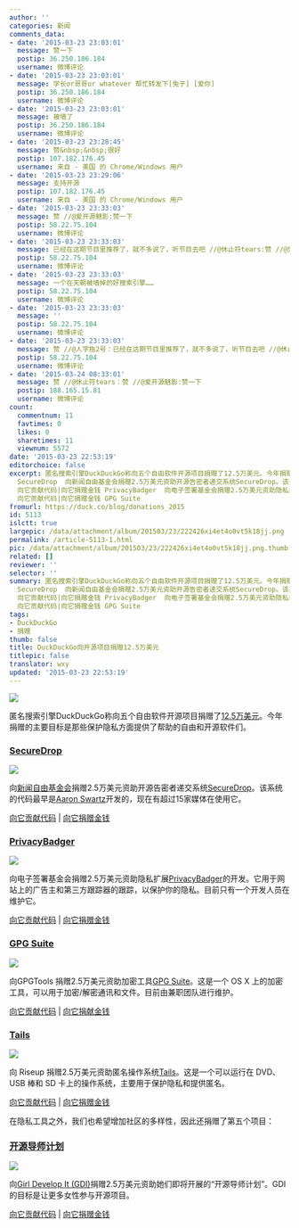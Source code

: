 ```yaml
---
author: ''
categories: 新闻
comments_data:
- date: '2015-03-23 23:03:01'
  message: 赞一下
  postip: 36.250.186.184
  username: 微博评论
- date: '2015-03-23 23:03:01'
  message: 学长or哥哥or whatever 帮忙转发下[兔子] [爱你]
  postip: 36.250.186.184
  username: 微博评论
- date: '2015-03-23 23:03:01'
  message: 被墙了
  postip: 36.250.186.184
  username: 微博评论
- date: '2015-03-23 23:28:45'
  message: 赞&nbsp;&nbsp;很好
  postip: 107.182.176.45
  username: 来自 - 美国 的 Chrome/Windows 用户
- date: '2015-03-23 23:29:06'
  message: 支持开源
  postip: 107.182.176.45
  username: 来自 - 美国 的 Chrome/Windows 用户
- date: '2015-03-23 23:33:03'
  message: 赞 //@爱开源魅影:赞一下
  postip: 58.22.75.104
  username: 微博评论
- date: '2015-03-23 23:33:03'
  message: 已经在这期节目里推荐了，就不多说了，听节目去吧 //@休止符tears:赞 //@爱开源魅影:赞一下
  postip: 58.22.75.104
  username: 微博评论
- date: '2015-03-23 23:33:03'
  message: 一个在天朝被墙掉的好搜索引擎……
  postip: 58.22.75.104
  username: 微博评论
- date: '2015-03-23 23:33:03'
  message: ''
  postip: 58.22.75.104
  username: 微博评论
- date: '2015-03-23 23:33:03'
  message: 赞 //@人字拖2号：已经在这期节目里推荐了，就不多说了，听节目去吧 //@休止符tears:赞 //@爱开源魅影:赞一下
  postip: 58.22.75.104
  username: 微博评论
- date: '2015-03-24 08:33:01'
  message: 赞 //@休止符tears：赞 //@爱开源魅影:赞一下
  postip: 188.165.15.81
  username: 微博评论
count:
  commentnum: 11
  favtimes: 0
  likes: 0
  sharetimes: 11
  viewnum: 5572
date: '2015-03-23 22:53:19'
editorchoice: false
excerpt: 匿名搜索引擎DuckDuckGo称向五个自由软件开源项目捐赠了12.5万美元。今年捐赠的主要目标是那些保护隐私方面提供了帮助的自由和开源软件们。
  SecureDrop  向新闻自由基金会捐赠2.5万美元资助开源告密者递交系统SecureDrop。该系统的代码最早是Aaron Swartz开发的，现在有超过15家媒体在使用它。
  向它贡献代码|向它捐赠金钱 PrivacyBadger  向电子签署基金会捐赠2.5万美元资助隐私扩展PrivacyBadger的开发。它用于网站上的广告主和第三方跟踪器的跟踪，以保护你的隐私。目前只有一个开发人员在维护它。
  向它贡献代码|向它捐赠金钱 GPG Suite
fromurl: https://duck.co/blog/donations_2015
id: 5113
islctt: true
largepic: /data/attachment/album/201503/23/222426xi4et4o0vt5k18jj.png
permalink: /article-5113-1.html
pic: /data/attachment/album/201503/23/222426xi4et4o0vt5k18jj.png.thumb.jpg
related: []
reviewer: ''
selector: ''
summary: 匿名搜索引擎DuckDuckGo称向五个自由软件开源项目捐赠了12.5万美元。今年捐赠的主要目标是那些保护隐私方面提供了帮助的自由和开源软件们。
  SecureDrop  向新闻自由基金会捐赠2.5万美元资助开源告密者递交系统SecureDrop。该系统的代码最早是Aaron Swartz开发的，现在有超过15家媒体在使用它。
  向它贡献代码|向它捐赠金钱 PrivacyBadger  向电子签署基金会捐赠2.5万美元资助隐私扩展PrivacyBadger的开发。它用于网站上的广告主和第三方跟踪器的跟踪，以保护你的隐私。目前只有一个开发人员在维护它。
  向它贡献代码|向它捐赠金钱 GPG Suite
tags:
- DuckDuckGo
- 捐赠
thumb: false
title: DuckDuckGo向开源项目捐赠12.5万美元
titlepic: false
translator: wxy
updated: '2015-03-23 22:53:19'
---
```


![](/data/attachment/album/201503/23/222426xi4et4o0vt5k18jj.png)


匿名搜索引擎DuckDuckGo称向五个自由软件开源项目捐赠了[12.5万美元](https://duck.co/blog/donations_2015)。今年捐赠的主要目标是那些保护隐私方面提供了帮助的自由和开源软件们。


### [SecureDrop](https://securedrop.org/)


![](/data/attachment/album/201503/23/223054sn7ybjsw4nstsmb7.png)


向[新闻自由基金会](https://duck.co/redir/?u=https%3A%2F%2Ffreedom.press%2F)捐赠2.5万美元资助开源告密者递交系统[SecureDrop](https://securedrop.org/)。该系统的代码最早是[Aaron Swartz](https://duck.co/redir/?u=http%3A%2F%2Fen.wikipedia.org%2Fwiki%2FAaron_Swartz)开发的，现在有超过15家媒体在使用它。


[向它贡献代码](https://github.com/freedomofpress/securedrop) | [向它捐赠金钱](https://freedom.press/donate)


### [PrivacyBadger](https://www.eff.org/privacybadger)


![](/data/attachment/album/201503/23/223256wllf4qabqdbn5cj4.png)


向电子签署基金会捐赠2.5万美元资助隐私扩展[PrivacyBadger](https://www.eff.org/privacybadger)的开发。它用于网站上的广告主和第三方跟踪器的跟踪，以保护你的隐私。目前只有一个开发人员在维护它。


[向它贡献代码](https://github.com/EFForg/privacybadgerfirefox) | [向它捐赠金钱](https://supporters.eff.org/donate/support-privacy-badger/)


### [GPG Suite](https://gpgtools.org/gpgsuite.html)


![](/data/attachment/album/201503/23/223658cif8m892tmjjmcsd.png)


向GPGTools 捐赠2.5万美元资助加密工具[GPG Suite](https://gpgtools.org/gpgsuite.html)。这是一个 OS X 上的加密工具，可以用于加密/解密通讯和文件。目前由兼职团队进行维护。


[向它贡献代码](https://gpgtools.org/opensource.html) | [向它捐献金钱](https://gpgtools.org/donate.html)


### [Tails](https://tails.boum.org/)


![](/data/attachment/album/201503/23/224242tj793vqha52jkuzx.jpeg)


向 Riseup 捐赠2.5万美元资助匿名操作系统[Tails](https://tails.boum.org/)。这是一个可以运行在 DVD、USB 棒和 SD 卡上的操作系统，主要用于保护隐私和提供匿名。


[向它贡献代码](https://tails.boum.org/contribute/index.en.html) | [向它捐赠金钱](https://tails.boum.org/contribute/how/donate/index.en.html)


在隐私工具之外，我们也希望增加社区的多样性，因此还捐赠了第五个项目：


### [开源导师计划](https://www.girldevelopit.com/chapters)


![](/data/attachment/album/201503/23/224808uxbd61zzef44qvaz.png)


向[Girl Develop It (GDI)](https://www.girldevelopit.com/)捐赠2.5万美元资助她们即将开展的“开源导师计划”。GDI 的目标是让更多女性参与开源项目。


[向它贡献代码](https://www.girldevelopit.com/chapters) | [向它捐赠金钱](https://www.girldevelopit.com/donate)